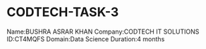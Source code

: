 # CODTECH-TASK-3

Name:BUSHRA ASRAR KHAN
Company:CODTECH IT SOLUTIONS
ID:CT4MQFS
Domain:Data Science 
Duration:4 months
